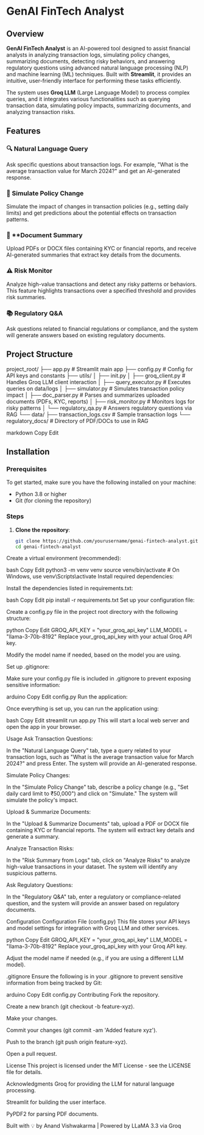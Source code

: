# GenAI FinTech Analyst

## Overview

**GenAI FinTech Analyst** is an AI-powered tool designed to assist financial analysts in analyzing transaction logs, simulating policy changes, summarizing documents, detecting risky behaviors, and answering regulatory questions using advanced natural language processing (NLP) and machine learning (ML) techniques. Built with **Streamlit**, it provides an intuitive, user-friendly interface for performing these tasks efficiently.

The system uses **Groq LLM** (Large Language Model) to process complex queries, and it integrates various functionalities such as querying transaction data, simulating policy impacts, summarizing documents, and analyzing transaction risks.

## Features

### 🔍 Natural Language Query
Ask specific questions about transaction logs. For example, "What is the average transaction value for March 2024?" and get an AI-generated response.

### 🧪 Simulate Policy Change
Simulate the impact of changes in transaction policies (e.g., setting daily limits) and get predictions about the potential effects on transaction patterns.

### 📄 **Document Summary
Upload PDFs or DOCX files containing KYC or financial reports, and receive AI-generated summaries that extract key details from the documents.

### ⚠️ Risk Monitor
Analyze high-value transactions and detect any risky patterns or behaviors. This feature highlights transactions over a specified threshold and provides risk summaries.

### 📚 Regulatory Q&A
Ask questions related to financial regulations or compliance, and the system will generate answers based on existing regulatory documents.

## Project Structure

project_root/
├── app.py # Streamlit main app
├── config.py # Config for API keys and constants
├── utils/
│ ├── init.py
│ ├── groq_client.py # Handles Groq LLM client interaction
│ ├── query_executor.py # Executes queries on data/logs
│ ├── simulator.py # Simulates transaction policy impact
│ ├── doc_parser.py # Parses and summarizes uploaded documents (PDFs, KYC, reports)
│ ├── risk_monitor.py # Monitors logs for risky patterns
│ └── regulatory_qa.py # Answers regulatory questions via RAG
└── data/
├── transaction_logs.csv # Sample transaction logs
└── regulatory_docs/ # Directory of PDF/DOCs to use in RAG

markdown
Copy
Edit

## Installation

### Prerequisites

To get started, make sure you have the following installed on your machine:

- Python 3.8 or higher
- Git (for cloning the repository)

### Steps

1. **Clone the repository**:

   ```bash
   git clone https://github.com/yourusername/genai-fintech-analyst.git
   cd genai-fintech-analyst
Create a virtual environment (recommended):

bash
Copy
Edit
python3 -m venv venv
source venv/bin/activate  # On Windows, use venv\Scripts\activate
Install required dependencies:

Install the dependencies listed in requirements.txt:

bash
Copy
Edit
pip install -r requirements.txt
Set up your configuration file:

Create a config.py file in the project root directory with the following structure:

python
Copy
Edit
GROQ_API_KEY = "your_groq_api_key"
LLM_MODEL = "llama-3-70b-8192"
Replace your_groq_api_key with your actual Groq API key.

Modify the model name if needed, based on the model you are using.

Set up .gitignore:

Make sure your config.py file is included in .gitignore to prevent exposing sensitive information:

arduino
Copy
Edit
config.py
Run the application:

Once everything is set up, you can run the application using:

bash
Copy
Edit
streamlit run app.py
This will start a local web server and open the app in your browser.

Usage
Ask Transaction Questions:

In the "Natural Language Query" tab, type a query related to your transaction logs, such as "What is the average transaction value for March 2024?" and press Enter. The system will provide an AI-generated response.

Simulate Policy Changes:

In the "Simulate Policy Change" tab, describe a policy change (e.g., "Set daily card limit to ₹50,000") and click on "Simulate." The system will simulate the policy's impact.

Upload & Summarize Documents:

In the "Upload & Summarize Documents" tab, upload a PDF or DOCX file containing KYC or financial reports. The system will extract key details and generate a summary.

Analyze Transaction Risks:

In the "Risk Summary from Logs" tab, click on "Analyze Risks" to analyze high-value transactions in your dataset. The system will identify any suspicious patterns.

Ask Regulatory Questions:

In the "Regulatory Q&A" tab, enter a regulatory or compliance-related question, and the system will provide an answer based on regulatory documents.

Configuration
Configuration File (config.py)
This file stores your API keys and model settings for integration with Groq LLM and other services.

python
Copy
Edit
GROQ_API_KEY = "your_groq_api_key"
LLM_MODEL = "llama-3-70b-8192"
Replace your_groq_api_key with your Groq API key.

Adjust the model name if needed (e.g., if you are using a different LLM model).

.gitignore
Ensure the following is in your .gitignore to prevent sensitive information from being tracked by Git:

arduino
Copy
Edit
config.py
Contributing
Fork the repository.

Create a new branch (git checkout -b feature-xyz).

Make your changes.

Commit your changes (git commit -am 'Added feature xyz').

Push to the branch (git push origin feature-xyz).

Open a pull request.

License
This project is licensed under the MIT License - see the LICENSE file for details.

Acknowledgments
Groq for providing the LLM for natural language processing.

Streamlit for building the user interface.

PyPDF2 for parsing PDF documents.

Built with 💡 by Anand Vishwakarma | Powered by LLaMA 3.3 via Groq
